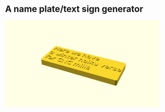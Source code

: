 # A name plate/text sign generator

![Generated display preview](render/display.png "Generated display preview")
